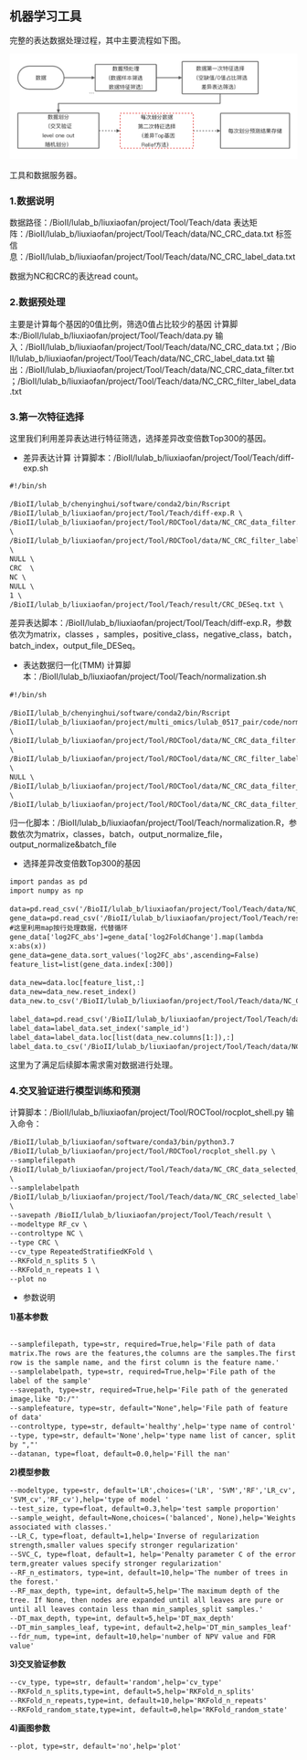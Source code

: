 ## 机器学习工具

完整的表达数据处理过程，其中主要流程如下图。

![](WX20210904-143959@2x.png)


工具和数据服务器。

### 1.数据说明
数据路径：/BioII/lulab_b/liuxiaofan/project/Tool/Teach/data
表达矩阵：/BioII/lulab_b/liuxiaofan/project/Tool/Teach/data/NC_CRC_data.txt
标签信息：/BioII/lulab_b/liuxiaofan/project/Tool/Teach/data/NC_CRC_label_data.txt

数据为NC和CRC的表达read count。

### 2.数据预处理
主要是计算每个基因的0值比例，筛选0值占比较少的基因
计算脚本:/BioII/lulab_b/liuxiaofan/project/Tool/Teach/data.py
输入：/BioII/lulab_b/liuxiaofan/project/Tool/Teach/data/NC_CRC_data.txt；/BioII/lulab_b/liuxiaofan/project/Tool/Teach/data/NC_CRC_label_data.txt
输出：/BioII/lulab_b/liuxiaofan/project/Tool/Teach/data/NC_CRC_data_filter.txt；/BioII/lulab_b/liuxiaofan/project/Tool/Teach/data/NC_CRC_filter_label_data.txt

### 3.第一次特征选择
这里我们利用差异表达进行特征筛选，选择差异改变倍数Top300的基因。

* 差异表达计算
计算脚本：/BioII/lulab_b/liuxiaofan/project/Tool/Teach/diff-exp.sh
```
#!/bin/sh

/BioII/lulab_b/chenyinghui/software/conda2/bin/Rscript /BioII/lulab_b/liuxiaofan/project/Tool/Teach/diff-exp.R \
/BioII/lulab_b/liuxiaofan/project/Tool/ROCTool/data/NC_CRC_data_filter.txt  \
/BioII/lulab_b/liuxiaofan/project/Tool/ROCTool/data/NC_CRC_filter_label_data.txt  \
NULL \
CRC  \
NC \
NULL \
1 \
/BioII/lulab_b/liuxiaofan/project/Tool/Teach/result/CRC_DESeq.txt \
```

差异表达脚本：/BioII/lulab_b/liuxiaofan/project/Tool/Teach/diff-exp.R，参数依次为matrix，classes ，samples，positive_class，negative_class，batch，batch_index，output_file_DESeq。

* 表达数据归一化(TMM)
计算脚本：/BioII/lulab_b/liuxiaofan/project/Tool/Teach/normalization.sh
```
#!/bin/sh

/BioII/lulab_b/chenyinghui/software/conda2/bin/Rscript /BioII/lulab_b/liuxiaofan/project/multi_omics/lulab_0517_pair/code/normalization.R  \
/BioII/lulab_b/liuxiaofan/project/Tool/ROCTool/data/NC_CRC_data_filter.txt \
/BioII/lulab_b/liuxiaofan/project/Tool/ROCTool/data/NC_CRC_filter_label_data.txt  \
NULL \
/BioII/lulab_b/liuxiaofan/project/Tool/ROCTool/data/NC_CRC_data_filter_TMM.txt  \
/BioII/lulab_b/liuxiaofan/project/Tool/ROCTool/data/NC_CRC_data_filter_TMM_RUVg.txt
```

归一化脚本：/BioII/lulab_b/liuxiaofan/project/Tool/Teach/normalization.R，参数依次为matrix，classes，batch，output_normalize_file，output_normalize&batch_file

* 选择差异改变倍数Top300的基因
```
import pandas as pd
import numpy as np

data=pd.read_csv('/BioII/lulab_b/liuxiaofan/project/Tool/Teach/data/NC_CRC_data_filter_TMM.txt',sep='\t')
gene_data=pd.read_csv('/BioII/lulab_b/liuxiaofan/project/Tool/Teach/result/CRC_DESeq.txt',sep='\t')
#这里利用map按行处理数据，代替循环
gene_data['log2FC_abs']=gene_data['log2FoldChange'].map(lambda x:abs(x))
gene_data=gene_data.sort_values('log2FC_abs',ascending=False)
feature_list=list(gene_data.index[:300])

data_new=data.loc[feature_list,:]
data_new=data_new.reset_index()
data_new.to_csv('/BioII/lulab_b/liuxiaofan/project/Tool/Teach/data/NC_CRC_data_selected_TMM.txt',sep='\t',index=False)

label_data=pd.read_csv('/BioII/lulab_b/liuxiaofan/project/Tool/Teach/data/NC_CRC_filter_label_data.txt',sep='\t')
label_data=label_data.set_index('sample_id')
label_data=label_data.loc[list(data_new.columns[1:]),:]
label_data.to_csv('/BioII/lulab_b/liuxiaofan/project/Tool/Teach/data/NC_CRC_selected_label.txt',sep='\t',index=False,header=False)
```

这里为了满足后续脚本需求需对数据进行处理。

### 4.交叉验证进行模型训练和预测

计算脚本：/BioII/lulab_b/liuxiaofan/project/Tool/ROCTool/rocplot_shell.py
输入命令：
```
/BioII/lulab_b/liuxiaofan/software/conda3/bin/python3.7 /BioII/lulab_b/liuxiaofan/project/Tool/ROCTool/rocplot_shell.py \
--samplefilepath /BioII/lulab_b/liuxiaofan/project/Tool/Teach/data/NC_CRC_data_selected_TMM.txt \
--samplelabelpath /BioII/lulab_b/liuxiaofan/project/Tool/Teach/data/NC_CRC_selected_label.txt \
--savepath /BioII/lulab_b/liuxiaofan/project/Tool/Teach/result \
--modeltype RF_cv \
--controltype NC \
--type CRC \
--cv_type RepeatedStratifiedKFold \
--RKFold_n_splits 5 \
--RKFold_n_repeats 1 \
--plot no
```

* 参数说明

**1)基本参数**
```

--samplefilepath, type=str, required=True,help='File path of data matrix.The rows are the features,the columns are the samples.The first row is the sample name, and the first column is the feature name.'
--samplelabelpath, type=str, required=True,help='File path of the label of the sample'
--savepath, type=str, required=True,help='File path of the generated image,like "D:/"'
--samplefeature, type=str, default="None",help='File path of feature of data'
--controltype, type=str, default='healthy',help='type name of control'
--type, type=str, default='None',help='type name list of cancer, split by ","'
--datanan, type=float, default=0.0,help='Fill the nan'
```


**2)模型参数**
```
--modeltype, type=str, default='LR',choices=('LR', 'SVM','RF','LR_cv', 'SVM_cv','RF_cv'),help='type of model '
--test_size, type=float, default=0.3,help='test sample proportion'
--sample_weight, default=None,choices=('balanced', None),help='Weights associated with classes.'
--LR_C, type=float, default=1,help='Inverse of regularization strength,smaller values specify stronger regularization'
--SVC_C, type=float, default=1, help='Penalty parameter C of the error term,greater values specify stronger regularization'
--RF_n_estimators, type=int, default=10,help='The number of trees in the forest.'
--RF_max_depth, type=int, default=5,help='The maximum depth of the tree. If None, then nodes are expanded until all leaves are pure or until all leaves contain less than min_samples_split samples.'
--DT_max_depth, type=int, default=5,help='DT_max_depth'
--DT_min_samples_leaf, type=int, default=2,help='DT_min_samples_leaf'
--fdr_num, type=int, default=10,help='number of NPV value and FDR value'
```

**3)交叉验证参数**
```
--cv_type, type=str, default='random',help='cv_type'
--RKFold_n_splits,type=int, default=5,help='RKFold_n_splits'
--RKFold_n_repeats,type=int, default=10,help='RKFold_n_repeats'
--RKFold_random_state,type=int, default=0,help='RKFold_random_state'
```

**4)画图参数**
```
--plot, type=str, default='no',help='plot'
```
